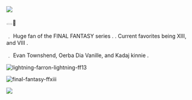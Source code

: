 <img src="http://www.pngall.com/wp-content/uploads/2017/03/Lace-Free-Download-PNG.png"/>


   

  
 
   

𓂋🪽


﹒ Huge fan of the FINAL FANTASY series . . Current favorites being XIII, and VIII . 

﹒  Evan Townshend, Oerba Dia Vanille, and Kadaj kinnie .


![lightning-farron-lightning-ff13](https://github.com/user-attachments/assets/fc6ee7ac-74b3-4837-9e19-8856fc776d2e)

  
  

  

   

![final-fantasy-ffxiii](https://github.com/user-attachments/assets/8e60d300-27cc-458d-a189-b415a74ea480)

  
  
   

  
  
   

   

<img src="http://www.pngall.com/wp-content/uploads/2017/03/Lace-Free-Download-PNG.png"/>
